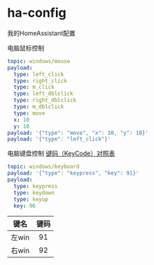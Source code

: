 # ha-config
我的HomeAssistant配置


电脑鼠标控制
```yaml
topic: windows/mouse
payload:
  type: left_click
  type: right_click
  type: m_click
  type: left_dblclick
  type: right_dblclick
  type: m_dblclick
  type: move
  x: 10
  y: 10
payload: '{"type": "move", "x": 10, "y": 10}'
payload: '{"type": "left_click"}'
```

电脑键盘控制 [键码（KeyCode）对照表](http://www.atoolbox.net/Tool.php?Id=815)
```yaml
topic: windows/keyboard
payload: '{"type": "keypress", "key": 91}'
payload:
  type: keypress
  type: keydown
  type: keyup
  key: 96
```
|  键名      | 键码   |
|  :----:    | :----:  |
| 左win      | 91    |
| 右win      | 92    |